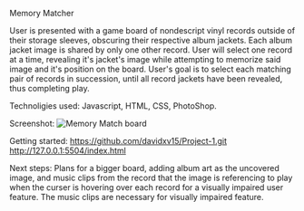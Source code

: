 Memory Matcher 

User is presented with a game board of nondescript vinyl records
outside of their storage sleeves, obscuring their respective album jackets.
Each album jacket image is shared by only one other record.
User will select one record at a time, revealing it's jacket's image
while attempting to memorize said image and it's position 
on the board.
User's goal is to select each matching pair of records in
succession, until all record jackets have been revealed, 
thus completing play.

Technoligies used: Javascript, HTML, CSS, PhotoShop.

Screenshot: ![Memory Match board](Project-1-Memory-Match/Memory%20game%20images/Screenshot.jpg)

Getting started: https://github.com/davidxv15/Project-1.git
                 http://127.0.0.1:5504/index.html

Next steps: Plans for a bigger board, adding album art as the uncovered image, and music clips from the record that the image is referencing to play when the curser is hovering over each record for a visually impaired user feature. The music clips are necessary for visually impaired feature. 